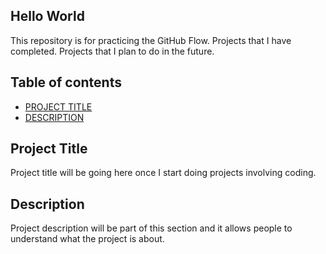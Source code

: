 ## Hello World
This repository is for practicing the GitHub Flow. Projects that I have completed. Projects that I plan to do in the future.
## Table of contents
- [PROJECT TITLE](#Project-Title)
- [DESCRIPTION](#Description)

## Project Title
Project title will be going here once I start doing projects involving coding.

## Description
Project description will be part of this section and it allows people to understand what the project is about.
